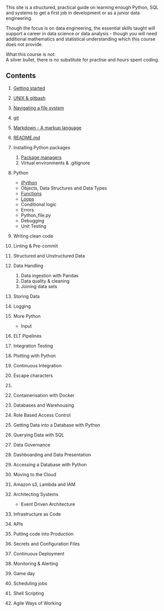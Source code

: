 This site is a structured, practical guide on learning enough Python, SQL and systems to get a first job in development or as a junior data engineering.

Though the focus is on data engineering, the essential skills taught will support a career in data science or data analysis - though you will need additional mathematics and statistical understanding which this course does not provide.


What this course is not:  
A silver bullet, there is no substitute for practise and hours spent coding.


## Contents
1. [Getting started](100/getting-started.md)
1. [UNIX & gitbash](100/intro-to-unix-and-gitbash.md)
1. [Navigating a file system](100/navigating-a-file-system.md)
1. [git](git/101.md)
1. [Markdown - A markup language](writing-documentation/1-Markdown.md)
1. [README.md](writing-documentation/2-README.md)
1. Installing Python packages
    1. [Package managers](python/pip-the-package-manager.md)
    1. Virtual environments & .gitignore
1. Python
    - [iPython](python/ipython.md)
    - Objects, Data Structures and Data Types
    - [Functions](python/functions.md)
    - [Loops](python/loops.md)
    - Conditional logic
    - Errors
    - Python_file.py
    - Debugging
    - Unit Testing
1. Writing clean code
1. Linting & Pre-commit
1. Structured and Unstructured Data
1. Data Handling
    1. Data ingestion with Pandas
    1. Data quality & cleaning
    1. Joining data sets
1. Storing Data
1. Logging
1. More Python
    - Input

1. ELT Pipelines
1. Integration Testing
1. Plotting with Python
1. Continuous Integration
1. Escape characters
1.
1. Containerisation with Docker
1. Databases and Warehousing
1. Role Based Access Control
1. Getting Data into a Database with Python
1. Querying Data with SQL
1. Data Governance
1. Dashboarding and Data Presentation
1. Accessing a Database with Python
1. Moving to the Cloud
1. Amazon s3, Lambda and IAM
1. Architecting Systems
    - Event Driven Architecture
1. Infrastructure as Code
1. APIs
1. Putting code into Production
1. Secrets and Configuration Files
1. Continuous Deployment
1. Monitoring & Alerting
1. Game day
1. Scheduling jobs
1. Shell Scripting
1. Agile Ways of Working
